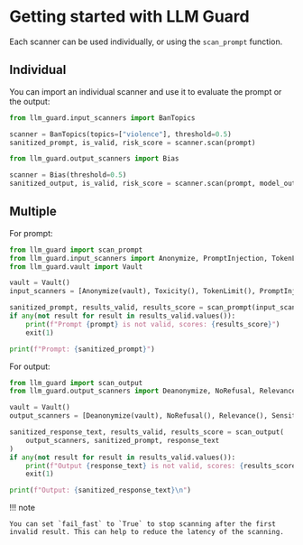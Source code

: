 # Getting started with LLM Guard

Each scanner can be used individually, or using the `scan_prompt` function.

## Individual

You can import an individual scanner and use it to evaluate the prompt or the output:

```python
from llm_guard.input_scanners import BanTopics

scanner = BanTopics(topics=["violence"], threshold=0.5)
sanitized_prompt, is_valid, risk_score = scanner.scan(prompt)
```

```python
from llm_guard.output_scanners import Bias

scanner = Bias(threshold=0.5)
sanitized_output, is_valid, risk_score = scanner.scan(prompt, model_output)
```

## Multiple

For prompt:

```python
from llm_guard import scan_prompt
from llm_guard.input_scanners import Anonymize, PromptInjection, TokenLimit, Toxicity
from llm_guard.vault import Vault

vault = Vault()
input_scanners = [Anonymize(vault), Toxicity(), TokenLimit(), PromptInjection()]

sanitized_prompt, results_valid, results_score = scan_prompt(input_scanners, prompt)
if any(not result for result in results_valid.values()):
    print(f"Prompt {prompt} is not valid, scores: {results_score}")
    exit(1)

print(f"Prompt: {sanitized_prompt}")
```

For output:

```python
from llm_guard import scan_output
from llm_guard.output_scanners import Deanonymize, NoRefusal, Relevance, Sensitive

vault = Vault()
output_scanners = [Deanonymize(vault), NoRefusal(), Relevance(), Sensitive()]

sanitized_response_text, results_valid, results_score = scan_output(
    output_scanners, sanitized_prompt, response_text
)
if any(not result for result in results_valid.values()):
    print(f"Output {response_text} is not valid, scores: {results_score}")
    exit(1)

print(f"Output: {sanitized_response_text}\n")
```

!!! note

    You can set `fail_fast` to `True` to stop scanning after the first invalid result. This can help to reduce the latency of the scanning.
